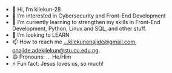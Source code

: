 - 👋 Hi, I’m kilekun-28
- 👀 I’m interested in Cybersecurity and Front-End Development 
- 🌱 I’m currently learning to strengthen my skills in Front-End Development, Python, Linux and SQL, and other stuff.
- 💞️ I’m looking to LEARN
- 📫 How to reach me ...kilekunonajide@gmail.com, onajide.adekilekun@stu.cu.edu.ng. 
- 😄 Pronouns: ... He/Him
- ⚡ Fun fact: Jesus loves us, so much!
